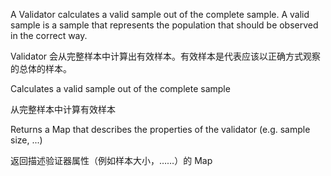 A Validator calculates a valid sample out of the complete sample.
A valid sample is a sample that represents the population that should be observed
in the correct way.

Validator 会从完整样本中计算出有效样本。有效样本是代表应该以正确方式观察的总体的样本。

Calculates a valid sample out of the complete sample

从完整样本中计算有效样本

Returns a Map that describes the properties of the validator
\(e.g. sample size, ...\)

返回描述验证器属性（例如样本大小，……）的 Map